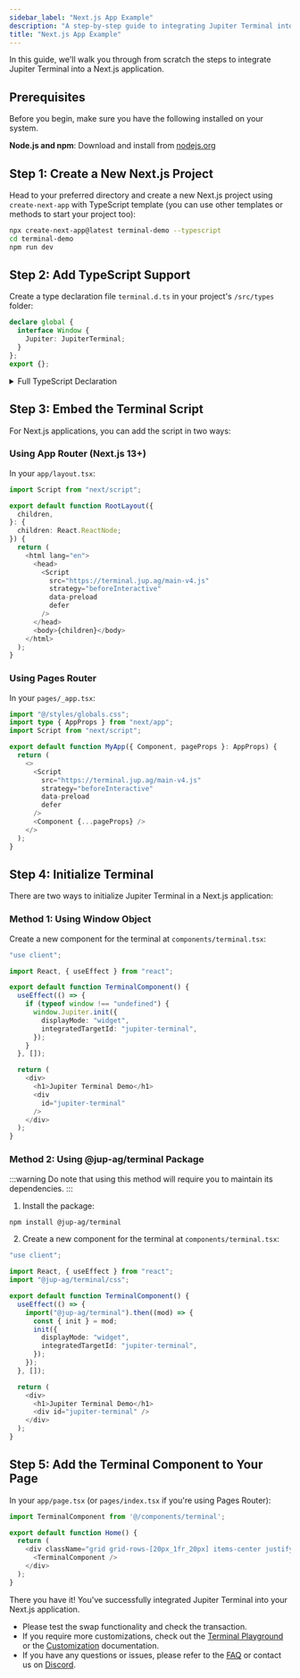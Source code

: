 ```yaml
---
sidebar_label: "Next.js App Example"
description: "A step-by-step guide to integrating Jupiter Terminal into a Next.js application."
title: "Next.js App Example"
---
```


<head>
    <title>Terminal Next.js App Example</title>
    <meta name="twitter:card" content="summary" />
</head>

In this guide, we'll walk you through from scratch the steps to integrate Jupiter Terminal into a Next.js application.

## Prerequisites

Before you begin, make sure you have the following installed on your system.

**Node.js and npm**: Download and install from [nodejs.org](https://nodejs.org)

## Step 1: Create a New Next.js Project

Head to your preferred directory and create a new Next.js project using `create-next-app` with TypeScript template (you can use other templates or methods to start your project too):

```bash
npx create-next-app@latest terminal-demo --typescript
cd terminal-demo
npm run dev
```

## Step 2: Add TypeScript Support

Create a type declaration file `terminal.d.ts` in your project's `/src/types` folder:

```typescript
declare global {
  interface Window {
    Jupiter: JupiterTerminal;
  }
};
export {};
```

<details>
  <summary>
    Full TypeScript Declaration
  </summary>

```typescript
declare global {
    interface Window {
        Jupiter: JupiterTerminal;
    }
}

export type WidgetPosition = 'bottom-left' | 'bottom-right' | 'top-left' | 'top-right';
export type WidgetSize = 'sm' | 'default';
export type SwapMode = "ExactInOrOut" | "ExactIn" | "ExactOut";
export type DEFAULT_EXPLORER = 'Solana Explorer' | 'Solscan' | 'Solana Beach' | 'SolanaFM';

export interface FormProps {
    swapMode?: SwapMode;
    initialAmount?: string;
    fixedAmount?: boolean;
    initialInputMint?: string;
    fixedInputMint?: boolean;
    initialOutputMint?: string;
    fixedOutputMint?: boolean;
}

export interface IInit {
    localStoragePrefix?: string;
    formProps?: FormProps;
    defaultExplorer?: DEFAULT_EXPLORER;
    autoConnect?: boolean;
    displayMode?: 'modal' | 'integrated' | 'widget';
    integratedTargetId?: string;
    widgetStyle?: {
        position?: WidgetPosition;
        size?: WidgetSize;
    };
    containerStyles?: CSSProperties;
    containerClassName?: string;
    enableWalletPassthrough?: boolean;
    passthroughWalletContextState?: WalletContextState;
    onRequestConnectWallet?: () => void | Promise<void>;
    onSwapError?: ({
        error,
        quoteResponseMeta,
    }: {
        error?: TransactionError;
        quoteResponseMeta: QuoteResponse | null;
    }) => void;
    onSuccess?: ({
        txid,
        swapResult,
        quoteResponseMeta,
    }: {
        txid: string;
        swapResult: SwapResult;
        quoteResponseMeta: QuoteResponse | null;
    }) => void;
    onFormUpdate?: (form: IForm) => void;
    onScreenUpdate?: (screen: IScreen) => void;
}

export interface JupiterTerminal {
    _instance: JSX.Element | null;
    init: (props: IInit) => void;
    resume: () => void;
    close: () => void;
    root: Root | null;
    enableWalletPassthrough: boolean;
    onRequestConnectWallet: IInit['onRequestConnectWallet'];
    store: ReturnType<typeof createStore>;
    syncProps: (props: { passthroughWalletContextState?: IInit['passthroughWalletContextState'] }) => void;
    onSwapError: IInit['onSwapError'];
    onSuccess: IInit['onSuccess'];
    onFormUpdate: IInit['onFormUpdate'];
    onScreenUpdate: IInit['onScreenUpdate'];
    localStoragePrefix: string;
}

export { };
```

</details>

## Step 3: Embed the Terminal Script

For Next.js applications, you can add the script in two ways:

### Using App Router (Next.js 13+)

In your `app/layout.tsx`:

```typescript
import Script from "next/script";

export default function RootLayout({
  children,
}: {
  children: React.ReactNode;
}) {
  return (
    <html lang="en">
      <head>
        <Script
          src="https://terminal.jup.ag/main-v4.js"
          strategy="beforeInteractive"
          data-preload
          defer
        />
      </head>
      <body>{children}</body>
    </html>
  );
}
```

### Using Pages Router

In your `pages/_app.tsx`:

```typescript
import "@/styles/globals.css";
import type { AppProps } from "next/app";
import Script from "next/script";

export default function MyApp({ Component, pageProps }: AppProps) {
  return (
    <>
      <Script
        src="https://terminal.jup.ag/main-v4.js"
        strategy="beforeInteractive"
        data-preload
        defer
      />
      <Component {...pageProps} />
    </>
  );
}
```

## Step 4: Initialize Terminal

There are two ways to initialize Jupiter Terminal in a Next.js application:

### Method 1: Using Window Object

Create a new component for the terminal at `components/terminal.tsx`:

```typescript
"use client";

import React, { useEffect } from "react";

export default function TerminalComponent() {
  useEffect(() => {
    if (typeof window !== "undefined") {
      window.Jupiter.init({
        displayMode: "widget",
        integratedTargetId: "jupiter-terminal",
      });
    }
  }, []);

  return (
    <div>
      <h1>Jupiter Terminal Demo</h1>
      <div
        id="jupiter-terminal"
      />
    </div>
  );
}
```

### Method 2: Using @jup-ag/terminal Package

:::warning
Do note that using this method will require you to maintain its dependencies.
:::


1. Install the package:

```bash
npm install @jup-ag/terminal
```

2. Create a new component for the terminal at `components/terminal.tsx`:

```typescript
"use client";

import React, { useEffect } from "react";
import "@jup-ag/terminal/css";

export default function TerminalComponent() {
  useEffect(() => {
    import("@jup-ag/terminal").then((mod) => {
      const { init } = mod;
      init({
        displayMode: "widget",
        integratedTargetId: "jupiter-terminal",
      });
    });
  }, []);

  return (
    <div>
      <h1>Jupiter Terminal Demo</h1>
      <div id="jupiter-terminal" />
    </div>
  );
}
```

## Step 5: Add the Terminal Component to Your Page

In your `app/page.tsx` (or `pages/index.tsx` if you're using Pages Router):

```typescript
import TerminalComponent from '@/components/terminal';

export default function Home() {
  return (
    <div className="grid grid-rows-[20px_1fr_20px] items-center justify-items-center min-h-screen p-8 pb-20 gap-16 sm:p-20 font-[family-name:var(--font-geist-sans)]">
      <TerminalComponent />
    </div>
  );
}
```

There you have it! You've successfully integrated Jupiter Terminal into your Next.js application.

- Please test the swap functionality and check the transaction.
- If you require more customizations, check out the [Terminal Playground](https://terminal.jup.ag/playground) or the [Customization](/docs/tool-kits/terminal/customization) documentation.
- If you have any questions or issues, please refer to the [FAQ](./faq.md) or contact us on [Discord](https://discord.gg/jup).
